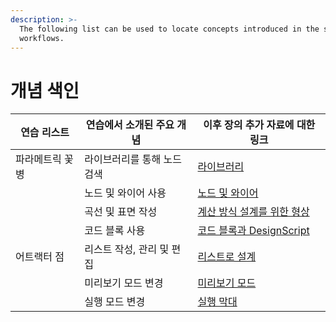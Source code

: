 ```yaml
---
description: >-
  The following list can be used to locate concepts introduced in the sample
  workflows.
---
```


# 개념 색인

| 연습 리스트 | 연습에서 소개된 주요 개념 | 이후 장의 추가 자료에 대한 링크 |
| ---------------- | ------------------------------------ | ---------------------------------------------------------------------------------------------------------- |
| 파라메트릭 꽃병 | 라이브러리를 통해 노드 검색 | [라이브러리](../3\_user\_interface/2-library.md) |
|                  | 노드 및 와이어 사용 | [노드 및 와이어](../4\_nodes\_and\_wires/) |
|                  | 곡선 및 표면 작성 | [계산 방식 설계를 위한 형상](../5\_essential\_nodes\_and\_concepts/5-2\_geometry-for-computational-design/) |
|                  | 코드 블록 사용 | [코드 블록과 DesignScript](../8\_coding\_in\_dynamo/8-1\_code-blocks-and-design-script/) |
| 어트랙터 점 | 리스트 작성, 관리 및 편집 | [리스트로 설계](../5\_essential\_nodes\_and\_concepts/5-4\_designing-with-lists/) |
|                  | 미리보기 모드 변경 | [미리보기 모드](../3\_user\_interface/1-workspace.md#preview-mode) |
|                  | 실행 모드 변경 | [실행 막대](../3\_user\_interface/#execution-bar) |
